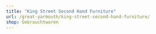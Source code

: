 ```yaml
---
title: "King Street Second Hand Furniture"
url: /great-yarmouth/king-street-second-hand-furniture/
shop: Gebrauchtwaren
---
```

